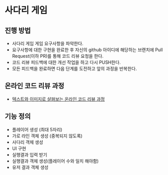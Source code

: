 # 사다리 게임
## 진행 방법
* 사다리 게임 게임 요구사항을 파악한다.
* 요구사항에 대한 구현을 완료한 후 자신의 github 아이디에 해당하는 브랜치에 Pull Request(이하 PR)를 통해 코드 리뷰 요청을 한다.
* 코드 리뷰 피드백에 대한 개선 작업을 하고 다시 PUSH한다.
* 모든 피드백을 완료하면 다음 단계를 도전하고 앞의 과정을 반복한다.

## 온라인 코드 리뷰 과정
* [텍스트와 이미지로 살펴보는 온라인 코드 리뷰 과정](https://github.com/nextstep-step/nextstep-docs/tree/master/codereview)

## 기능 정의
- 플레이어 생성 (최대 5자리)
- 가로 라인 객체 생성 (중복되지 않도록) 
- 사다리 객체 생성
- UI 구현
- 실행결과 입력 받기
- 실행결과 객체 생성(플레이어 수와 일치 해야함)
- 유저 결과 객체 생성